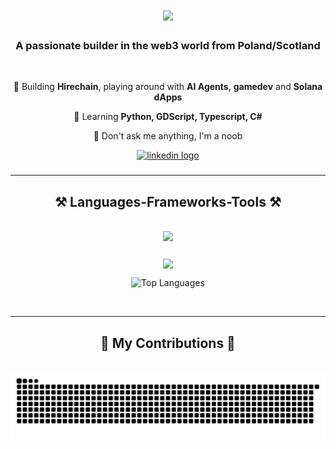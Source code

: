 <h1 align="center">
    <img src="https://readme-typing-svg.herokuapp.com/?font=Righteous&size=35&center=true&vCenter=true&width=500&height=70&duration=4000&lines=Hi+There!+👋;+I'm+Dominik+Golab!;+Building+Hirechain!" />
</h1>

<h3 align="center">A passionate builder in the web3 world from Poland/Scotland </h3>

<br/>

<div align="center">
 
 🔭 Building **Hirechain**, playing around with **AI Agents**, **gamedev** and **Solana dApps**
 
 🌱 Learning **Python, GDScript, Typescript, C#**

💬 Don't ask me anything, I'm a noob

 </div>


<div align="center">
  <a href="https://www.linkedin.com/in/web3domgolab" target="_blank">
    <img src="https://img.shields.io/static/v1?message=LinkedIn&logo=linkedin&label=&color=0077B5&logoColor=white&labelColor=&style=for-the-badge" height="35" alt="linkedin logo"  />
  </a>
</div>

###

<hr/>
 
<h2 align="center">⚒️ Languages-Frameworks-Tools ⚒️</h2>
<br/>
<div align="center">
    <img src="https://skillicons.dev/icons?i=python,html,github,figma,godot,react,aws,gcp" /> 


###

<img align="center" height="250" src="https://media.giphy.com/media/CuuSHzuc0O166MRfjt/giphy.gif?cid=790b7611sypxfpmdz6e3mnszeon9mk3jomoocl0uw71xxa49&ep=v1_gifs_search&rid=giphy.gif"  />

![Top Languages](https://github-readme-stats.vercel.app/api/top-langs/?username=siwanetzu&layout=compact)

<br/>
<hr/>

<div align="center">
  <h2>🐍 My Contributions 🐍</h2>
  <br>
  <img alt="snake eating my contributions" src="https://raw.githubusercontent.com/siwanetzu/siwanetzu/output/github-contribution-grid-snake.svg" />
  
  <br/><br/><br/>
</div>


